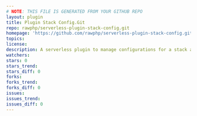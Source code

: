 ```yaml
---
# NOTE: THIS FILE IS GENERATED FROM YOUR GITHUB REPO
layout: plugin
title: Plugin Stack Config.Git
repo: rawphp/serverless-plugin-stack-config.git
homepage: 'https://github.com/rawphp/serverless-plugin-stack-config.git'
topics: 
license: 
description: A serverless plugin to manage configurations for a stack across micro-services.
watchers: 
stars: 0
stars_trend: 
stars_diff: 0
forks: 
forks_trend: 
forks_diff: 0
issues: 
issues_trend: 
issues_diff: 0
---
```

